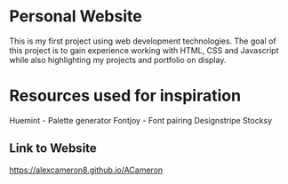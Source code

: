 # Personal Website
This is my first project using web development technologies. The goal of this project is to gain experience working with HTML, CSS and Javascript while also highlighting my projects and portfolio on display.  

# Resources used for inspiration 
Huemint - Palette generator
Fontjoy - Font pairing
Designstripe
Stocksy

## Link to Website
https://alexcameron8.github.io/ACameron

